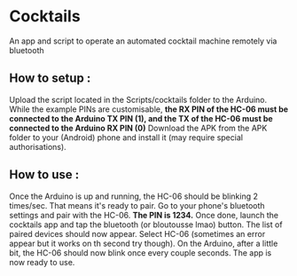 # Cocktails
An app and script to operate an automated cocktail machine remotely via bluetooth

## How to setup :
Upload the script located in the Scripts/cocktails folder to the Arduino. While the example PINs are customisable, **the RX PIN of the HC-06 must be connected to the Arduino TX PIN (1), and the TX of the HC-06 must be connected to the Arduino RX PIN (0)**
Download the APK from the APK folder to your (Android) phone and install it (may require special authorisations).

## How to use :
Once the Arduino is up and running, the HC-06 should be blinking 2 times/sec. That means it's ready to pair. Go to your phone's bluetooth settings and pair with the HC-06. **The PIN is 1234.**
Once done, launch the cocktails app and tap the bluetooth (or bloutousse lmao) button. The list of paired devices should now appear. Select HC-06 (sometimes an error appear but it works on th second try though). On the Arduino, after a little bit, the HC-06 should now blink once every couple seconds. The app is now ready to use.
